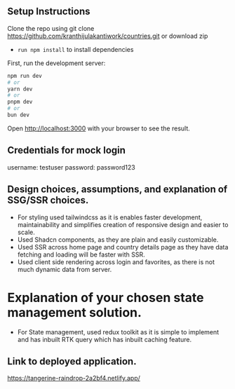 ## Setup Instructions

Clone the repo using git clone https://github.com/kranthijulakantiwork/countries.git or download zip

- `run npm install` to install dependencies

First, run the development server:

```bash
npm run dev
# or
yarn dev
# or
pnpm dev
# or
bun dev
```

Open [http://localhost:3000](http://localhost:3000) with your browser to see the result.

## Credentials for mock login

username: testuser
password: password123

## Design choices, assumptions, and explanation of SSG/SSR choices.

- For styling used tailwindcss as it is enables faster development, maintainability and simplifies creation of responsive design and easier to scale.
- Used Shadcn components, as they are plain and easily customizable.
- Used SSR across home page and country details page as they have data fetching and loading will be faster with SSR.
- Used client side rendering across login and favorites, as there is not much dynamic data from server.

# Explanation of your chosen state management solution.

- For State management, used redux toolkit as it is simple to implement and has inbuilt RTK query which has inbuilt caching feature.

## Link to deployed application.

https://tangerine-raindrop-2a2bf4.netlify.app/
